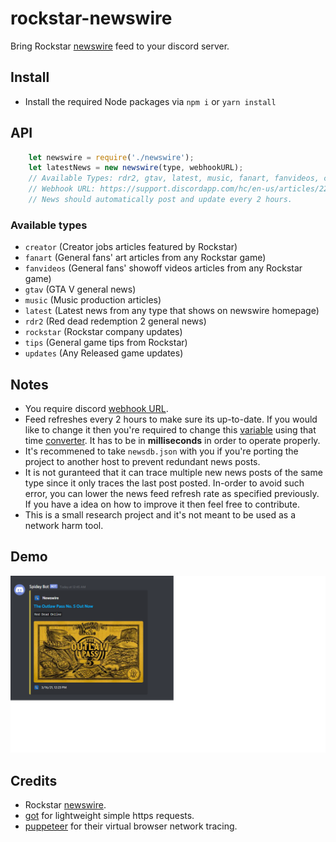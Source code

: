 # rockstar-newswire
Bring Rockstar [newswire](https://www.rockstargames.com/newswire) feed to your discord server.

## Install
- Install the required Node packages via `npm i` or `yarn install`

## API

```js
    let newswire = require('./newswire');
    let latestNews = new newswire(type, webhookURL);
    // Available Types: rdr2, gtav, latest, music, fanart, fanvideos, creator, tips, rockstar, updates,
    // Webhook URL: https://support.discordapp.com/hc/en-us/articles/228383668-Intro-to-Webhooks
    // News should automatically post and update every 2 hours.
```
### Available types
- `creator` (Creator jobs articles featured by Rockstar)
- `fanart` (General fans' art articles from any Rockstar game)
- `fanvideos` (General fans' showoff videos articles from any Rockstar game)
- `gtav` (GTA V general news)
- `music` (Music production articles)
- `latest` (Latest news from any type that shows on newswire homepage)
- `rdr2` (Red dead redemption 2 general news)
- `rockstar` (Rockstar company updates)
- `tips` (General game tips from Rockstar)
- `updates` (Any Released game updates)

## Notes
- You require discord [webhook URL](https://support.discordapp.com/hc/en-us/articles/228383668-Intro-to-Webhooks).
- Feed refreshes every 2 hours to make sure its up-to-date. If you would like to change it then you're required to change this [variable](https://github.com/Carbowix/rockstar-newswire/blob/master/newswire.js#L18) using that time [converter](http://www.unitconversion.org/time/seconds-to-milliseconds-conversion.html). It has to be in **milliseconds** in order to operate properly.
- It's recommened to take `newsdb.json` with you if you're porting the project to another host to prevent redundant news posts.
- It is not guranteed that it can trace multiple new news posts of the same type since it only traces the last post posted. In-order to avoid such error, you can lower the news feed refresh rate as specified previously. If you have a idea on how to improve it then feel free to contribute.
- This is a small research project and it's not meant to be used as a network harm tool.
## Demo
![](./demo.png "Example of news feed.")

## Credits
- Rockstar [newswire](https://www.rockstargames.com/newswire).
- [got](https://www.npmjs.com/package/got) for lightweight simple https requests.
- [puppeteer](https://www.npmjs.com/package/puppeteer) for their virtual browser network tracing.
